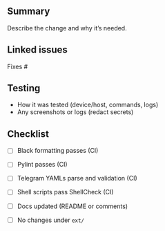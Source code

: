## Summary
Describe the change and why it’s needed.

## Linked issues
Fixes #

## Testing
- How it was tested (device/host, commands, logs)
- Any screenshots or logs (redact secrets)

## Checklist
- [ ] Black formatting passes (CI)
- [ ] Pylint passes (CI)
- [ ] Telegram YAMLs parse and validation (CI)
- [ ] Shell scripts pass ShellCheck (CI)
- [ ] Docs updated (README or comments)
- [ ] No changes under `ext/`

